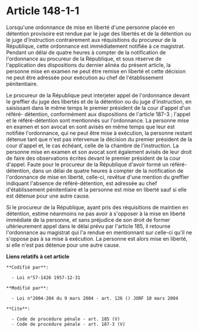 # Article 148-1-1

Lorsqu'une ordonnance de mise en liberté d'une personne placée en détention provisoire est rendue par le juge des libertés et
de la détention ou le juge d'instruction contrairement aux réquisitions du procureur de la République, cette ordonnance est
immédiatement notifiée à ce magistrat. Pendant un délai de quatre heures à compter de la notification de l'ordonnance au
procureur de la République, et sous réserve de l'application des dispositions du dernier alinéa du présent article, la
personne mise en examen ne peut être remise en liberté et cette décision ne peut être adressée pour exécution au chef de
l'établissement pénitentiaire. 

Le procureur de la République peut interjeter appel de l'ordonnance devant le greffier du juge des libertés et de la
détention ou du juge d'instruction, en saisissant dans le même temps le premier président de la cour d'appel d'un référé-
détention, conformément aux dispositions de l'article 187-3 ; l'appel et le référé-détention sont mentionnés sur
l'ordonnance. La personne mise en examen et son avocat en sont avisés en même temps que leur est notifiée l'ordonnance, qui
ne peut être mise à exécution, la personne restant détenue tant que n'est pas intervenue la décision du premier président de
la cour d'appel et, le cas échéant, celle de la chambre de l'instruction. La personne mise en examen et son avocat sont
également avisés de leur droit de faire des observations écrites devant le premier président de la cour d'appel. Faute pour
le procureur de la République d'avoir formé un référé-détention, dans un délai de quatre heures à compter de la notification
de l'ordonnance de mise en liberté, celle-ci, revêtue d'une mention du greffier indiquant l'absence de référé-détention, est
adressée au chef d'établissement pénitentiaire et la personne est mise en liberté sauf si elle est détenue pour une autre
cause. 

Si le procureur de la République, ayant pris des réquisitions de maintien en détention, estime néanmoins ne pas avoir à
s'opposer à la mise en liberté immédiate de la personne, et sans préjudice de son droit de former ultérieurement appel dans
le délai prévu par l'article 185, il retourne l'ordonnance au magistrat qui l'a rendue en mentionnant sur celle-ci qu'il ne
s'oppose pas à sa mise à exécution. La personne est alors mise en liberté, si elle n'est pas détenue pour une autre cause.

**Liens relatifs à cet article**

	**Codifié par**:

	  - Loi n°57-1426 1957-12-31

	**Modifié par**:

	  - Loi n°2004-204 du 9 mars 2004 - art. 126 () JORF 10 mars 2004

	**Cite**:

	  - Code de procédure pénale - art. 185 (V)
	  - Code de procédure pénale - art. 187-3 (V)
